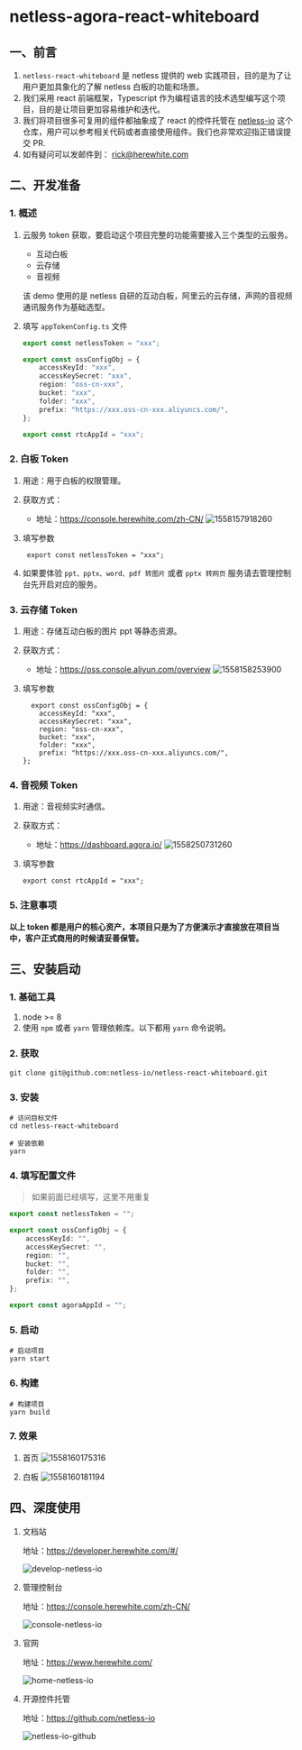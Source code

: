 # netless-agora-react-whiteboard

## 一、前言

1. `netless-react-whiteboard` 是 netless 提供的 web 实践项目，目的是为了让用户更加具象化的了解 netless 白板的功能和场景。
2. 我们采用 react 前端框架，Typescript 作为编程语言的技术选型编写这个项目，目的是让项目更加容易维护和迭代。
3. 我们将项目很多可复用的组件都抽象成了 react 的控件托管在 [netless-io](https://github.com/netless-io) 这个仓库，用户可以参考相关代码或者直接使用组件。我们也非常欢迎指正错误提交 PR.
4. 如有疑问可以发邮件到： rick@herewhite.com

## 二、开发准备

### 1. 概述

1. 云服务 token 获取，要启动这个项目完整的功能需要接入三个类型的云服务。

    - 互动白板
    - 云存储
    - 音视频

    该 demo 使用的是 netless 自研的互动白板，阿里云的云存储，声网的音视频通讯服务作为基础选型。

2. 填写 `appTokenConfig.ts` 文件  

    ``` typescript
    export const netlessToken = "xxx";
    
    export const ossConfigObj = {
        accessKeyId: "xxx",
        accessKeySecret: "xxx",
        region: "oss-cn-xxx",
        bucket: "xxx",
        folder: "xxx",
        prefix: "https://xxx.oss-cn-xxx.aliyuncs.com/",
    };
    
    export const rtcAppId = "xxx";
    ```

### 2. 白板 Token

1. 用途：用于白板的权限管理。
2. 获取方式：
    - 地址：https://console.herewhite.com/zh-CN/
    ![1558157918260](https://ohuuyffq2.qnssl.com/1558157918260.jpg)

3. 填写参数
  
    ```
     export const netlessToken = "xxx";
    ```
4. 如果要体验 `ppt、pptx、word、pdf 转图片` 或者 `pptx 转网页`  服务请去管理控制台先开启对应的服务。

### 3. 云存储 Token

1. 用途：存储互动白板的图片 ppt 等静态资源。
2. 获取方式：
    - 地址：https://oss.console.aliyun.com/overview
    ![1558158253900](https://ohuuyffq2.qnssl.com/1558158253900.jpg)

3. 填写参数
  
    ```
      export const ossConfigObj = {
        accessKeyId: "xxx",
        accessKeySecret: "xxx",
        region: "oss-cn-xxx",
        bucket: "xxx",
        folder: "xxx",
        prefix: "https://xxx.oss-cn-xxx.aliyuncs.com/",
    };
    ```


### 4. 音视频 Token

1. 用途：音视频实时通信。
2. 获取方式：
   - 地址：https://dashboard.agora.io/
    ![1558250731260](https://ohuuyffq2.qnssl.com/1558250731260.png)
3. 填写参数
  
    ```
    export const rtcAppId = "xxx";
    ```
    
### 5. 注意事项

**以上 token 都是用户的核心资产，本项目只是为了方便演示才直接放在项目当中，客户正式商用的时候请妥善保管。**
    
## 三、安装启动

### 1. 基础工具

1. node >= 8
2. 使用 `npm` 或者 `yarn` 管理依赖库。以下都用 `yarn` 命令说明。

### 2. 获取

```shell
git clone git@github.com:netless-io/netless-react-whiteboard.git
```

### 3. 安装

```shell
# 访问目标文件
cd netless-react-whiteboard

# 安装依赖
yarn
```

### 4. 填写配置文件

> 如果前面已经填写，这里不用重复

```typescript
export const netlessToken = "";

export const ossConfigObj = {
    accessKeyId: "",
    accessKeySecret: "",
    region: "",
    bucket: "",
    folder: "",
    prefix: "",
};

export const agoraAppId = "";
```

### 5. 启动

```shell
# 启动项目
yarn start
```

### 6. 构建

```shell
# 构建项目
yarn build
```

### 7. 效果

1. 首页
    ![1558160175316](https://ohuuyffq2.qnssl.com/1558160175316.jpg)

2. 白板
    ![1558160181194](https://ohuuyffq2.qnssl.com/1558160181194.jpg)

## 四、深度使用

1. 文档站

    地址：https://developer.herewhite.com/#/
    
    ![develop-netless-io](https://ohuuyffq2.qnssl.com/develop-netless-io.png)


2. 管理控制台

    地址：https://console.herewhite.com/zh-CN/
    
    ![console-netless-io](https://ohuuyffq2.qnssl.com/console-netless-io.png)

3. 官网

    地址：https://www.herewhite.com/
    
    ![home-netless-io](https://ohuuyffq2.qnssl.com/home-netless-io.png)

4. 开源控件托管

    地址：https://github.com/netless-io
    
    ![netless-io-github](https://ohuuyffq2.qnssl.com/netless-io-github.png)

